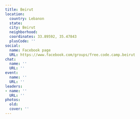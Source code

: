 ```yaml
---
title: Beirut
location:
  country: Lebanon
  state: 
  city: Beirut
  neighborhood: 
  coordinates: 33.89592, 35.47843
  plusCode: ''
social:
  name: Facebook page
  URL: https://www.facebook.com/groups/free.code.camp.beirut
chat:
  name: ''
  URL: ''
event:
  name: ''
  URL: ''
leaders:
- name: ''
  URL: ''
photos:
  old: 
  cover: ''
---
```

